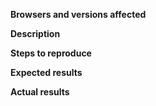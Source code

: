 **Browsers and versions affected**


**Description**


**Steps to reproduce**


**Expected results**


**Actual results**
